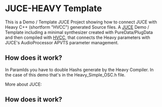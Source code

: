 # JUCE-HEAVY Template
This is a Demo / Template JUCE Project showing how to connect JUCE with Heavy C++ (shortform "HVCC") generated Source files.
A [JUCE](https://juce.com) Demo / Template including a minimal synthesizer created with PureData/PlugData and then compiled with [HVCC](https://github.com/Wasted-Audio/hvcc), that connects the Heavy parameters with JUCE's AudioProcessor APVTS parameter management.


## How does it work?
In ParamIds you have to double Hashs generate by the Heavy Compiler. In the case of this demo that's in the Heavy_Simple_OSC.h file. 

More about JUCE: 

## How does it work?



